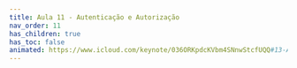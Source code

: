 ```yaml
---
title: Aula 11 - Autenticação e Autorização
nav_order: 11
has_children: true
has_toc: false
animated: https://www.icloud.com/keynote/036ORKpdcKVbm4SNnwStcfUQQ#13-Autenticacao-e-Autorizacao
---
```

